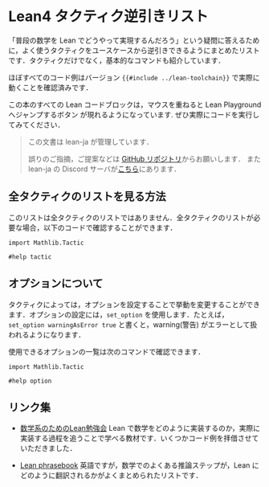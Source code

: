 # Lean4 タクティク逆引きリスト

「普段の数学を Lean でどうやって実現するんだろう」という疑問に答えるために，よく使うタクティクをユースケースから逆引きできるようにまとめたリストです．タクティクだけでなく，基本的なコマンドも紹介しています．

ほぼすべてのコード例はバージョン `{{#include ../lean-toolchain}}` で実際に動くことを確認済みです．

この本のすべての Lean コードブロックは，マウスを重ねると Lean Playground へジャンプするボタン <a class="fa fa-external-link"></a> が現れるようになっています. ぜひ実際にコードを実行してみてください．

> この文書は lean-ja が管理しています．
>
> 誤りのご指摘，ご提案などは [GitHub リポジトリ](https://github.com/lean-ja/tactic-cheetsheet)からお願いします．
> また lean-ja の Discord サーバが[こちら](https://discord.gg/p32ZfnVawh)にあります．

## 全タクティクのリストを見る方法

このリストは全タクティクのリストではありません．全タクティクのリストが必要な場合，以下のコードで確認することができます．

```lean
import Mathlib.Tactic

#help tactic
```

## オプションについて

タクティクによっては，オプションを設定することで挙動を変更することができます．オプションの設定には，`set_option` を使用します．たとえば，`set_option warningAsError true` と書くと，warning(警告) がエラーとして扱われるようになります．

使用できるオプションの一覧は次のコマンドで確認できます．

```lean
import Mathlib.Tactic

#help option
```

## リンク集

* [数学系のためのLean勉強会](https://github.com/yuma-mizuno/lean-math-workshop) Lean で数学をどのように実装するのか，実際に実装する過程を追うことで学べる教材です．いくつかコード例を拝借させていただきました．

* [Lean phrasebook](https://docs.google.com/spreadsheets/d/1Gsn5al4hlpNc_xKoXdU6XGmMyLiX4q-LFesFVsMlANo/edit#gid=0) 英語ですが，数学でのよくある推論ステップが，Lean にどのように翻訳されるかがよくまとめられたリストです．